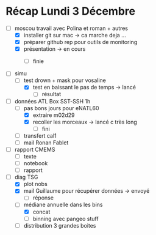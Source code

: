 # Récap Lundi 3 Décembre

- [ ] moscou travail avec Polina et roman + autres
	- [x] installer git sur mac -> ca marche deja …
	- [x] préparer github rep pour outils de monitoring
	- [x] présentation -> en cours
		- [ ] finie


- [ ] simu
	- [ ] test drown + mask pour vosaline  
		- [x] test en baissant le pas de temps -> lancé
			- [ ] résultat 

- [ ] données ATL Box SST-SSH 1h
	- [ ] pas bons jours pour eNATL60
		- [x] extraire m02d29
		- [x] recoller les morceaux -> lancé c très long
			- [ ] fini
	- [ ] transfert cal1 
	- [ ] mail Ronan Fablet

- [ ] rapport CMEMS
	- [ ] texte
	- [ ] notebook
	- [ ] rapport

- [ ] diag TSG
	- [x] plot nobs
	- [x] mail Guillaume pour récupérer données -> envoyé
		- [ ] réponse
	- [ ] médiane annuelle dans les bins
		- [x] concat
		- [ ] binning avec pangeo stuff
	- [ ] distribution 3 grandes boites